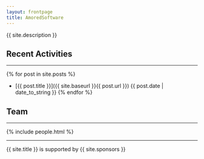 ```yaml
---
layout: frontpage
title: AmoredSoftware
---
```


{{ site.description }}

## Recent Activities
-----

{% for post in site.posts %}
* [{{ post.title }}]({{ site.baseurl }}{{ post.url }})  {{ post.date | date_to_string }}
{% endfor %}

## Team
-----

{% include people.html %}

-----

{{ site.title }} is supported by {{ site.sponsors }}
